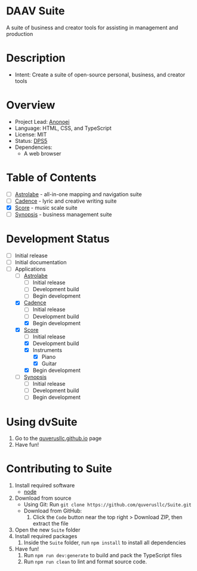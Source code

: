 # DAAV Suite

A suite of business and creator tools for assisting in management and production

# Description

-   Intent: Create a suite of open-source personal, business, and creator tools

# Overview

-   Project Lead: [Anonoei](https://github.com/Anonoei)
-   Language: HTML, CSS, and TypeScript
-   License: MIT
-   Status: [DPS5](https://quver.us/dps)
-   Dependencies:
    -   A web browser

# Table of Contents

-   [ ] [Astrolabe]() - all-in-one mapping and navigation suite
-   [ ] [Cadence](https://quverusllc.github.io/Suite/dist/Cadence) - lyric and creative writing suite
-   [x] [Score](https://quverusllc.github.io/Suite/dist/Score) - music scale suite
-   [ ] [Synopsis]() - business management suite

# Development Status

-   [ ] Initial release
-   [ ] Initial documentation
-   [ ] Applications
    -   [ ] [Astrolabe](https:/github.com/quverusllc/Suite/blob/master/src/Astrolabe)
        -   [ ] Initial release
        -   [ ] Development build
        -   [ ] Begin development
    -   [x] [Cadence](https:/github.com/quverusllc/Suite/blob/master/src/Cadence)
        -   [ ] Initial release
        -   [ ] Development build
        -   [x] Begin development
    -   [x] [Score](https:/github.com/quverusllc/Suite/blob/master/src/Score)
        -   [ ] Initial release
        -   [x] Development build
        -   [x] Instruments
            -   [x] Piano
            -   [X] Guitar
        -   [x] Begin development
    -   [ ] [Synopsis](https:/github.com/quverusllc/Suite/blob/master/src/Synopsis)
        -   [ ] Initial release
        -   [ ] Development build
        -   [ ] Begin development

# Using dvSuite

1.  Go to the [quverusllc.github.io](https://quverusllc.github.io/Suite) page
2.  Have fun!

# Contributing to Suite

1.  Install required software
    -   [node](https://nodejs.org/en/download/)
2.  Download from source
    -   Using Git: Run `git clone https://github.com/quverusllc/Suite.git`
    -   Download from GitHub:
        1. Click the `Code` button near the top right > Download ZIP, then extract the file
3.  Open the new `Suite` folder
4.  Install required packages
    1. Inside the `Suite` folder, run `npm install` to install all dependencies
5.  Have fun!
    1. Run `npm run dev:generate` to build and pack the TypeScript files
    2. Run `npm run clean` to lint and format source code.
